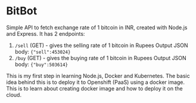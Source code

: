 # BitBot
Simple API to fetch exchange rate of 1 bitcoin in INR,  created with Node.js and Express.
It has 2 endpoints:
1) `/sell` (GET) - gives the selling rate of 1 bitcoin in Rupees
Output JSON body: `{"sell":453024}`
2) `/buy` (GET) - gives the buying rate of 1 bitcoin in Rupees
Output JSON body: `{"buy":503614}`

This is my first step in learning Node.js, Docker and Kubernetes. The basic idea behind this is to deploy it to Openshift (PaaS) using a docker image. This is to learn about creating docker image and how to deploy it on the cloud.
